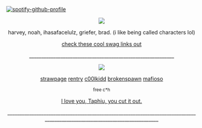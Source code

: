 [![spotify-github-profile](https://spotify-github-profile.kittinanx.com/api/view?uid=mqxe2ykx9hqvu8r6zuna1d1p3&cover_image=true&theme=novatorem&show_offline=false&background_color=121212&interchange=false&bar_color=863232&bar_color_cover=false)](https://github.com/kittinan/spotify-github-profile)

<p align="center"> <img src="https://komarev.com/ghpvc/?username=C00LKIDDFORSAKEN&color=grey&label=stalkers"> </p>
<p align="center"> harvey, noah, ihasafacelulz, griefer, brad. (i like being called characters lol)</p>
<p align="center"> <ins> check these cool swag links out </ins> </p>

<p align="center"> ____________________________________________________________ </p>

<p align="center"> <img src="wip"> </p>


<p align="center"> <a href="https://gr13f3rrr.straw.page">strawpage</a>  <a href="https://rentry.co/5iiiw9mx">rentry</a>  <a href="https://c00lestkiddintown.straw.page">c00lkidd</a>  <a href="https://https://github.com/br0ken-spawn">brokenspawn</a>  <a href="https://https://github.com/MAFIOSO-DREAMGAME">mafioso</a> </p>

<p align="center"> <sub> free c*h </sub> </p>
<p align="center"> <ins> I love you, Taphiu, you cut it out. </ins> </p>
<p align="center"> _____________________________________________________________________________________________________________________________ </p>

